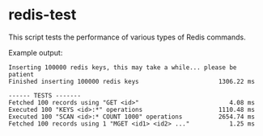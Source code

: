 # redis-test

This script tests the performance of various types of Redis commands.

Example output:

```
Inserting 100000 redis keys, this may take a while... please be patient
Finished inserting 100000 redis keys                      1306.22 ms

------ TESTS -------
Fetched 100 records using "GET <id>"                         4.08 ms
Executed 100 "KEYS <id>:*" operations                     1110.48 ms
Executed 100 "SCAN <id>:* COUNT 1000" operations          2654.74 ms
Fetched 100 records using 1 "MGET <id1> <id2> ..."           1.25 ms
```
